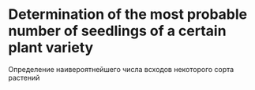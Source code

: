 # Determination of the most probable number of seedlings of a certain plant variety

Определение наивероятнейшего числа всходов некоторого сорта растений